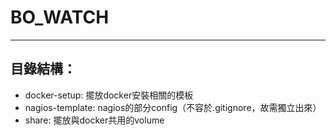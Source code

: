# BO_WATCH
--------

## 目錄結構：
  - docker-setup: 擺放docker安裝相關的模板
  - nagios-template: nagios的部分config（不容於.gitignore，故需獨立出來）
  - share: 擺放與docker共用的volume